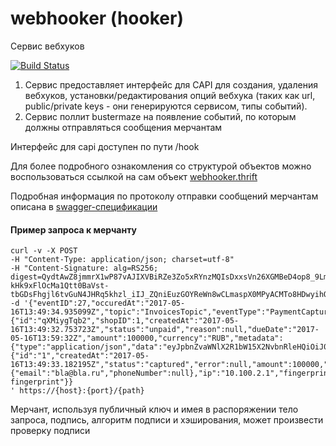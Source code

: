 # webhooker (hooker)
Сервис вебхуков

[![Build Status](http://ci.rbkmoney.com/buildStatus/icon?job=rbkmoney_private/hooker/master)](http://ci.rbkmoney.com/job/rbkmoney_private/job/hooker/job/master/)

1. Сервис предоставляет интерфейс для CAPI для создания, удаления вебхуков, установки/редактирования опций вебхука (таких как url, public/private keys - они генерируются сервисом, типы событий). 
2. Сервис поллит bustermaze на появление событий, по которым должны отправляться сообщения мерчантам

Интерфейс для capi доступен по пути /hook

Для более подробного ознакомления со структурой объектов можно воспользоваться ссылкой на сам объект [webhooker.thrift][1]

Подробная информация по протоколу отправки сообщений мерчантам описана в [swagger-спецификации][2] 

#### Пример запроса к мерчанту

```
curl -v -X POST 
-H "Content-Type: application/json; charset=utf-8" 
-H "Content-Signature: alg=RS256; digest=QydtAwZ8jmmrX1wP87vAJIXVBiRZe3Zo5xRYnzMQIsDxxsVn26XGMBeD4op8_9LmXIAirYWd53gfX638ZR83D2pTSCXkNpzHyqiyzhPlH2asaC9qiiOOWaQ-kHk9xFlOcMa1Qtt0BaVst-tbGDsFhgjl6tvGuN4JHRq5khzl_iIJ_ZQniEuzGOYReWn8wCLmaspX0MPyACMTo8HDwyihOHB1_RQBliBFYyvw523xvSQ6WxWYjYhFsjglIg1wdKUMyaiScw0kmKm53OdxDAnjl4MPQmtryuANjbklN8_EatOrQAqGwRUp1ayR_3WMlayhpxaEHlG1sAHQaaO3ulI35g==" 
-d '{"eventID":27,"occuredAt":"2017-05-16T13:49:34.935099Z","topic":"InvoicesTopic","eventType":"PaymentCaptured","invoice":{"id":"qXMiygTqb2","shopID":1,"createdAt":"2017-05-16T13:49:32.753723Z","status":"unpaid","reason":null,"dueDate":"2017-05-16T13:59:32Z","amount":100000,"currency":"RUB","metadata":{"type":"application/json","data":"eyJpbnZvaWNlX2R1bW15X2NvbnRleHQiOiJ0ZXN0X3ZhbHVlIn0="},"product":"test_product","description":"test_invoice_description"},"payment":{"id":"1","createdAt":"2017-05-16T13:49:33.182195Z","status":"captured","error":null,"amount":100000,"currency":"RUB","paymentToolToken":"5Gz2nhE1eleFGBAcGe9SrA","paymentSession":"2nTYVgk6h85O7vIVV9j4pA","contactInfo":{"email":"bla@bla.ru","phoneNumber":null},"ip":"10.100.2.1","fingerprint":"test fingerprint"}}
' https://{host}:{port}/{path}
```

Мерчант, используя публичный ключ и имея в распоряжении тело запроса, подпись, алгоритм подписи и хэширования, может произвести проверку подписи

[1]: https://github.com/rbkmoney/damsel/blob/master/proto/webhooker.thrift
[2]: https://github.com/rbkmoney/swag-webhook-events/blob/master/spec/swagger.yaml
